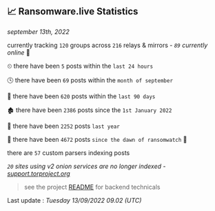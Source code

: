 
## 📈 Ransomware.live Statistics
_september 13th, 2022_

currently tracking `120` groups across `216` relays & mirrors - _`89` currently online_ 📡

⏲ there have been `5` posts within the `last 24 hours`

🕓 there have been `69` posts within the `month of september`

📅 there have been `620` posts within the `last 90 days`

🏚 there have been `2386` posts since the `1st January 2022`

🚀 there have been `2252` posts `last year`

🦕 there have been `4672` posts `since the dawn of ransomwatch` 🐣

there are `57` custom parsers indexing posts

_`20` sites using v2 onion services are no longer indexed - [support.torproject.org](https://support.torproject.org/onionservices/v2-deprecation/)_

> see the project [README](https://github.com/jmousqueton/ransomwatch#readme) for backend technicals



Last update : _Tuesday 13/09/2022 09.02 (UTC)_

